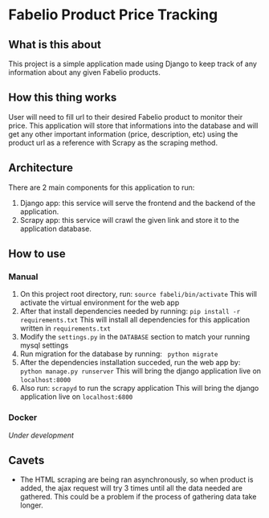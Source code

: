 # Fabelio Product Price Tracking

## What is this about
This project is a simple application made using Django to keep track of any information about any given Fabelio products.

## How this thing works
User will need to fill url to their desired Fabelio product to monitor their price. This application will store that informations into the database and will get any other important information (price, description, etc) using the product url as a reference with Scrapy as the scraping method.

## Architecture
There are 2 main components for this application to run:
1. Django app: this service will serve the frontend and the backend of the application.
2. Scrapy app: this service will crawl the given link and store it to the application database.


## How to use
### Manual
1. On this project root directory, run: `source fabeli/bin/activate`
   This will activate the virtual environment for the web app
2. After that install dependencies needed by running: `pip install -r requirements.txt`
   This will install all dependencies for this application written in `requirements.txt`
3. Modify the `settings.py` in the `DATABASE` section to match your running mysql settings
4. Run migration for the database by running: ` python migrate` 
5. After the dependencies installation succeded, run the web app by: `python manage.py runserver`
   This will bring the django application live on `localhost:8000`
6. Also run: `scrapyd` to run the scrapy application
   This will bring the django application live on `localhost:6800`

### Docker
*Under development*

## Cavets
- The HTML scraping are being ran asynchronously, so when product is added, the ajax request will try 3 times until all the data needed are gathered. This could be a problem if the process of gathering data take longer.
